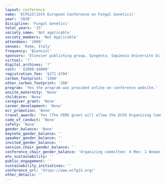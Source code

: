 ```yaml
---
layout: conference 
name: 'ECFG15(15th European Conference on Fungal Genetics)'
year: '2020'
discipline: 'Fungal Genetics'
total_years: '15'
society_name: 'Not applicable'
society_members: 'Not Applicable'
attendees: '1000'
venues: 'Rome, Italy'
frequency: 'Biennial'
sponsors: 'Elsevier publishing group, Syngenta, Sapienza Universite Di Roma. Novozymes, FEMS (Federation of European Microbiological Soceties)'
virtual: '?'
digital_archives: '?'
cost: ' $2000-$4000'
registration_fee: '$271-$704'
carbon_footprint: '1500'
other_carbon_footprint: '300'
program: 'Yes the program was provided online on conference website.'
onsite_maternity: 'None'
childcare: 'None'
caregiver_grant: 'None'
career_development: 'None'
ecr_promotion: 'None'
travel_awards: 'Yes (The FEMS grant will allow the ECFG Organizing Committee to financially support a maximum of 20 participants. The selected participants will receive 400 euro each to cover travel and accommodation expenses: Eligibility:   be a member of a FEMS Member Society* or be recommended by such a member     be an Early Career Scientist**     be an Active Microbiologist     be presenting author at the meeting (oral or poster)  '
code_of_conduct: 'None'
safety: 'None'
gender_balance: 'None'
keynote_gender_balance: ''
speaker_gender_balance: ''
invited_gender_balance: ''
session_chair_gender_balance: ''
conference_chair_gender_balance: 'Organizing committee: 4 Men: 1 Woman'
env_sustainability: ''
public_engagement: ''
sustainability_initiatives: ''
conference_url: 'https://www.ecfg15.org/'
other_details: ''
---
```

